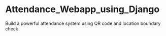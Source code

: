 # Attendance_Webapp_using_Django
Build a powerful attendance system using QR code and location boundary check

